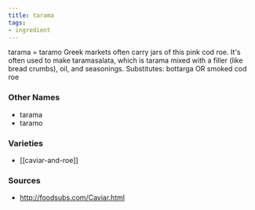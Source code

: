 ```yaml
---
title: tarama
tags:
- ingredient
---
```

tarama = taramo Greek markets often carry jars of this pink cod roe. It's often used to make taramasalata, which is tarama mixed with a filler (like bread crumbs), oil, and seasonings. Substitutes: bottarga OR smoked cod roe

### Other Names

* tarama
* taramo

### Varieties

* [[caviar-and-roe]]

### Sources
* http://foodsubs.com/Caviar.html

